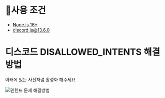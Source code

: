 # 🚧사용 조건

- [Node.js 16+](https://nodejs.org/ko/download/)
- [discord.js@13.6.0](https://www.npmjs.com/package/discord.js/v/13.6.0)

# 디스코드 DISALLOWED_INTENTS 해결방법

아래에 있는 사진처럼 활성화 해주세요

![인텐드 문제 해결방법](https://cdn.discordapp.com/attachments/940224708169830440/945145377198333992/A8331480-A0D2-467C-88B0-C1815C6F2D0F.jpg)